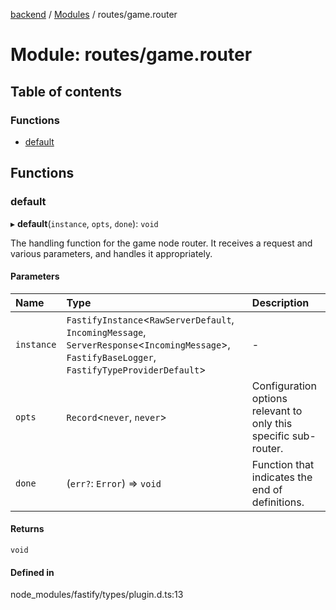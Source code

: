 [backend](../README.md) / [Modules](../modules.md) / routes/game.router

# Module: routes/game.router

## Table of contents

### Functions

- [default](routes_game_router.md#default)

## Functions

### default

▸ **default**(`instance`, `opts`, `done`): `void`

The handling function for the game node router.
It receives a request and various parameters, and handles it appropriately.

#### Parameters

| Name | Type | Description |
| :------ | :------ | :------ |
| `instance` | `FastifyInstance`<`RawServerDefault`, `IncomingMessage`, `ServerResponse`<`IncomingMessage`\>, `FastifyBaseLogger`, `FastifyTypeProviderDefault`\> | - |
| `opts` | `Record`<`never`, `never`\> | Configuration options relevant to only this specific sub-router. |
| `done` | (`err?`: `Error`) => `void` | Function that indicates the end of definitions. |

#### Returns

`void`

#### Defined in

node_modules/fastify/types/plugin.d.ts:13
